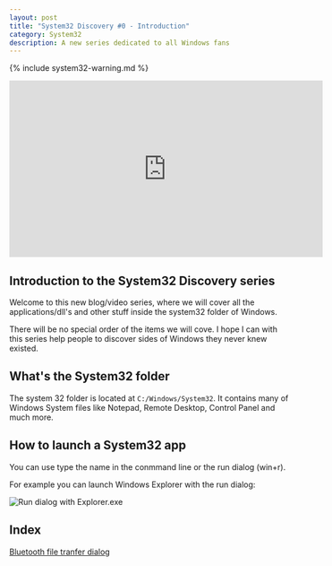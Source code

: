 ```yaml
---
layout: post
title: "System32 Discovery #0 - Introduction"
category: System32
description: A new series dedicated to all Windows fans
---
```


{% include system32-warning.md %}

<iframe width="560" height="315" src="https://www.youtube.com/embed/jR00xNtZHXQ" title="YouTube video player" frameborder="0" allow="accelerometer; autoplay; clipboard-write; encrypted-media; gyroscope; picture-in-picture" allowfullscreen></iframe>

## Introduction to the System32 Discovery series

Welcome to this new blog/video series, where we will cover all the applications/dll's and other stuff inside the system32 folder of Windows.

There will be no special order of the items we will cove. I hope I can with this series help people to discover sides of Windows they never knew existed.

## What's the System32 folder

The system 32 folder is located at `C:/Windows/System32`. It contains many of Windows System files like Notepad, Remote Desktop, Control Panel and much more.

## How to launch a System32 app

You can use type the name in the conmmand line or the run dialog (win+r).

For example you can launch Windows Explorer with the run dialog:

![Run dialog with Explorer.exe](https://user-images.githubusercontent.com/58633848/147580468-63f92103-9a75-4592-874e-69ab32d7dc5b.png)

## Index
[Bluetooth file tranfer dialog](/System32-1)

